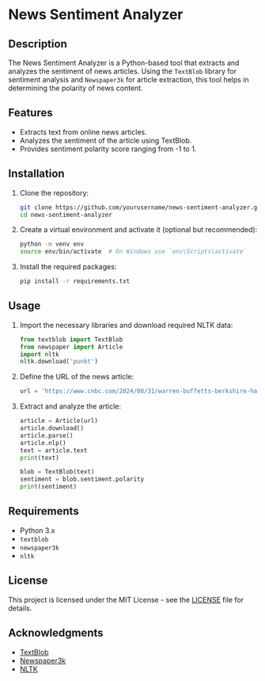 # News Sentiment Analyzer

## Description
The News Sentiment Analyzer is a Python-based tool that extracts and analyzes the sentiment of news articles. Using the `TextBlob` library for sentiment analysis and `Newspaper3k` for article extraction, this tool helps in determining the polarity of news content. 

## Features
- Extracts text from online news articles.
- Analyzes the sentiment of the article using TextBlob.
- Provides sentiment polarity score ranging from -1 to 1.

## Installation
1. Clone the repository:
    ```bash
    git clone https://github.com/yourusername/news-sentiment-analyzer.git
    cd news-sentiment-analyzer
    ```

2. Create a virtual environment and activate it (optional but recommended):
    ```bash
    python -m venv env
    source env/bin/activate  # On Windows use `env\Scripts\activate`
    ```

3. Install the required packages:
    ```bash
    pip install -r requirements.txt
    ```

## Usage
1. Import the necessary libraries and download required NLTK data:
    ```python
    from textblob import TextBlob
    from newspaper import Article
    import nltk
    nltk.download('punkt')
    ```

2. Define the URL of the news article:
    ```python
    url = 'https://www.cnbc.com/2024/08/31/warren-buffetts-berkshire-hathaway-sells-more-bank-of-america-has-now-cut-stake-by-nearly-15percent-.html'
    ```

3. Extract and analyze the article:
    ```python
    article = Article(url)
    article.download()
    article.parse()
    article.nlp()
    text = article.text
    print(text)
    
    blob = TextBlob(text)
    sentiment = blob.sentiment.polarity
    print(sentiment)
    ```

## Requirements
- Python 3.x
- `textblob`
- `newspaper3k`
- `nltk`

## License
This project is licensed under the MIT License - see the [LICENSE](LICENSE) file for details.

## Acknowledgments
- [TextBlob](https://textblob.readthedocs.io/en/dev/)
- [Newspaper3k](https://newspaper.readthedocs.io/en/latest/)
- [NLTK](https://www.nltk.org/)
